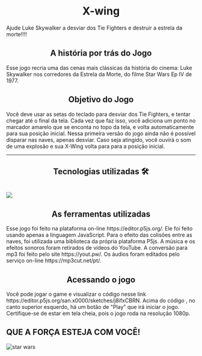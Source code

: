 <h1 align="center">X-wing</h1>

Ajude Luke Skywalker a desviar dos Tie Fighters e destruir a estrela da morte!!!!

<h2 align="center">A história por trás do Jogo</h2>

<p>Esse jogo recria uma das cenas mais clássicas da história do cinema: Luke Skywalker nos corredores da Estrela da Morte, do filme Star Wars Ep IV
de 1977.</p>

<h2 align="center"> Objetivo do Jogo</h2>

<p>Você deve usar as setas do teclado para desviar dos Tie Fighters, e tentar chegar até o final da tela. Cada vez que faz isso, você adiciona um ponto no
marcador amarelo que se enconta no topo da tela, e volta automaticamente para sua posição inicial.
Nessa primeira versão do jogo ainda não é possível disparar nas naves, apenas desviar.
Caso seja atingido, você ouvirá o som de uma explosão e sua X-Wing volta para para a posição inicial.</p>

<hr>
<h2 align="center">Tecnologias utilizadas 🛠</h2><br>

<img src="https://img.shields.io/badge/JavaScript-323330?style=for-the-badge&logo=javascript&logoColor=F7DF1E" >


<h2 align="center">As ferramentas utilizadas</h2>

<p>Esse jogo foi feito na plataforma on-line https://editor.p5js.org/.
Ele foi feito usando apenas a linguagem JavaScript. Para o efeito das colisões entre as naves, foi utilizada uma biblioteca da própria plataforma P5js.
A música e os efeitos sonoros foram retirados de vídeos do YouTube. A conversão para mp3 foi feito pelo site https://yout.pw/.
Os áudios foram editados pelo serviço on-line https://mp3cut.net/pt/. </p>


<h2 align="center">Acessando o jogo</h2>
<p>Você pode jogar o game e visualizar o código nesse link
https://editor.p5js.org/san.x0000/sketches/j8ifxCBRN.
Acima do código , no canto superior esquerdo, há um botão de "Play" que irá iniciar o jogo.
Certifique-se de estar em tela cheia, pois o jogo roda na resolução 1080p.<p>
  
<h2> QUE A FORÇA ESTEJA COM VOCÊ!</h2>

![star wars](https://user-images.githubusercontent.com/115950745/197667391-c998cffe-efb7-4da3-ab60-2550e47b4f13.jpg)

